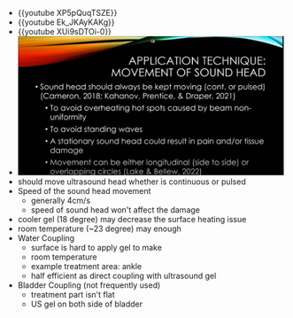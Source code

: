 - {{youtube XP5pQuqTSZE}}
- {{youtube Ek_JKAyKAKg}}
- {{youtube XUi9sDTOi-0}}
- ![](/../assets/puca_overheat_solution.png)
- should move ultrasound head whether is continuous or pulsed
- Speed of the sound head movement
	- generally 4cm/s
	- speed of sound head won't affect the damage
- cooler gel (18 degree) may decrease the surface heating issue
- room temperature (~23 degree) may enough
- Water Coupling
	- surface is hard to apply gel to make
	- room temperature
	- example treatment area: ankle
	- half efficient as direct coupling with ultrasound gel
- Bladder Coupling (not frequently used)
	- treatment part isn't flat
	- US gel on both side of bladder